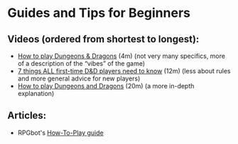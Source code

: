 # Guides and Tips for Beginners

## Videos (ordered from shortest to longest):

* [How to play Dungeons & Dragons](https://www.youtube.com/watch?v=ZsPrUwcjxEw) (4m) (not very many specifics, more of a description of the “vibes” of the game)
* [7 things ALL first-time D&D players need to know](https://www.youtube.com/watch?v=QD_b8SZ7h2Y) (12m) (less about rules and more general advice for new players)
* [How to play Dungeons and Dragons](https://www.youtube.com/watch?v=2JhkRZVHnpg) (20m) (a more in-depth explanation)

## Articles:

* RPGbot's [How-To-Play guide](https://rpgbot.net/dnd5/how-to-play/)